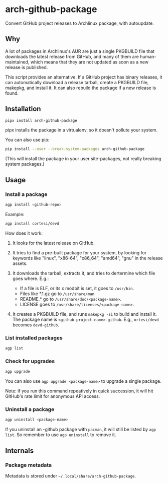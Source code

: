 # arch-github-package

Convert GitHub project releases to Archlinux package, with autoupdate.

## Why

A lot of packages in Archlinux's AUR are just a single PKGBUILD file that downloads the
latest release from GitHub, and many of them are human-maintained, which means that they
are not updated as soon as a new release is published.

This script provides an alternative. If a GitHub project has binary releases, it can
automatically download a release tarball, create a PKGBUILD file, makepkg, and install it.
It can also rebuild the package if a new release is found.

## Installation

```bash
pipx install arch-github-package
```

pipx installs the package in a virtualenv, so it doesn't pollute your system.

You can also use pip:

```bash
pip install --user --break-system-packages arch-github-package
```

(This will install the package in your user site-packages, not really breaking system packages.)

## Usage

### Install a package

```bash
agp install <github-repo>
```

Example:

```bash
agp install cortesi/devd
```

How does it work:

1. It looks for the latest release on GitHub.

1. It tries to find a pre-built package for your system, by looking
   for keywords like "linux", "x86-64", "x86_64", "amd64", "gnu" in
   the release assets.

1. It downloads the tarball, extracts it, and tries to dertermine which
   file goes where. E.g.:
   * If a file is ELF, or its x modbit is set, it goes to `/usr/bin`.
   * Files like *.1.gz go to `/usr/share/man`.
   * README.* go to `/usr/share/doc/<package-name>`.
   * LICENSE goes to `/usr/share/licenses/<package-name>`.

1. It creates a PKGBUILD file, and runs `makepkg -si` to build and install it.
   The package name is `<github-project-name>-github`. E.g., `ortesi/devd` becomes
   `devd-github`.

### List installed packages

```bash
agp list
```

### Check for upgrades

```bash
agp upgrade
```

You can also use `agp upgrade <package-name>` to upgrade a single package.

Note: if you run this command repeatively in quick succession, it will hit
GitHub's rate limit for anonymous API access.

### Uninstall a package

```bash
agp uninstall <package-name>
```

If you uninstall an -github package with `pacman`, it will still be listed by `agp list`.
So remember to use `agp uninstall` to remove it.

## Internals

### Package metadata

Metadata is stored under `~/.local/share/arch-github-package`.

